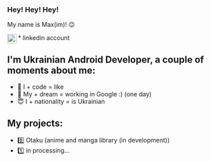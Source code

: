 ### Hey! Hey! Hey! 
My name is Max(im)! 😉

[<img align="left" alt="mskstimka | LinkedIn" width="22px" src="https://www.ai-expo.net/wp-content/uploads/2020/04/linkedlinkedinlogosocialicon-1320191784782940875.png" />][linkedin] * linkedin account
    
## I'm Ukrainian Android Developer, a couple of moments about me:
- 🥰 I + code = like ️
- 🧐 My + dream = working in Google :) (one day) 
- 😇 I + nationality = is Ukrainian 

## My projects: 
- 0️⃣ Otaku (anime and manga library (in development))
- 1️⃣ in processing...

[linkedin]: https://www.linkedin.com/in/maxim-tymchyshyn-217446219/